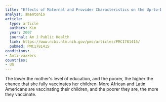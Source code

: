 ```yaml
---
title: "Effects of Maternal and Provider Characteristics on the Up-to-Date Immunization Status of Children Aged 19 to 35 Months"
analyst: amantonio
article:
  type: article
  authors: Kim
  year: 2007
  journal: Am J Public Health
  link: https://www.ncbi.nlm.nih.gov/pmc/articles/PMC1781415/
  pubmed: PMC1781415
conditions:
- Anti-vaxxers
countries:
- US
---
```


The lower the mother's level of education, and the poorer, the higher the chance that she fully vaccinates her children.
More African and Latin Americans are vaccinating their children, and the poorer they are, the more they vaccinate.

